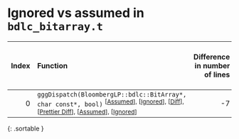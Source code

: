 # Ignored vs assumed in `bdlc_bitarray.t`

<script src="../sorttable.js"></script>

|   Index | Function                                                                                                                                                                                                                                                    |   Difference in number of lines |   Function size difference in bytes |   Number of lines in assumed build | Number of bytes in assumed build   |   Number of lines in ignored build | Number of bytes in ignored build   |
|--------:|:------------------------------------------------------------------------------------------------------------------------------------------------------------------------------------------------------------------------------------------------------------|--------------------------------:|------------------------------------:|-----------------------------------:|:-----------------------------------|-----------------------------------:|:-----------------------------------|
|       0 | `gggDispatch(BloombergLP::bdlc::BitArray*, char const*, bool)` <sup>\[[Assumed](0-assume)\], \[[Ignored](0-none)\], \[[Diff](0.diff.html)\], \[[Prettier Diff](0-diff.html)\], \[[Assumed](0-assume-decompiled.txt)\], \[[Ignored](0-none-decompiled.txt)\] |                              -7 |                                 -16 |                                293 | 1,072                              |                                300 | 1,088                              |
{: .sortable }
